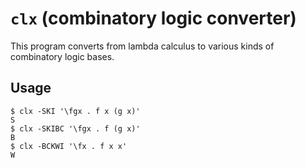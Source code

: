 # `clx` (combinatory logic converter)

This program converts from lambda calculus
to various kinds of combinatory logic bases.

## Usage

```
$ clx -SKI '\fgx . f x (g x)'
S
$ clx -SKIBC '\fgx . f (g x)'
B
$ clx -BCKWI '\fx . f x x'
W
```



